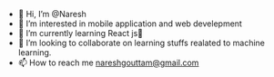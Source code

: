- 👋 Hi, I’m @Naresh
- 👀 I’m interested in mobile application and web develepment
- 🌱 I’m currently learning React js🐍
- 💞️ I’m looking to collaborate on learning stuffs realated to machine learning.
- 📫 How to reach me nareshgouttam@gmail.com

<!---
SKELETONOP/SKELETONOP is a ✨ special ✨ repository because its `README.md` (this file) appears on your GitHub profile.
You can click the Preview link to take a look at your changes.
--->
